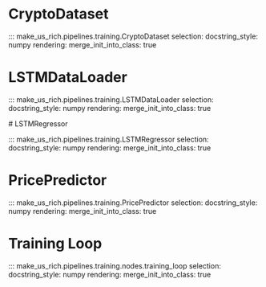 # CryptoDataset

::: make_us_rich.pipelines.training.CryptoDataset
    selection:
        docstring_style: numpy
    rendering:
        merge_init_into_class: true

# LSTMDataLoader

::: make_us_rich.pipelines.training.LSTMDataLoader
    selection:
        docstring_style: numpy
    rendering:
        merge_init_into_class: true

# LSTMRegressor

::: make_us_rich.pipelines.training.LSTMRegressor
    selection:
        docstring_style: numpy
    rendering:
        merge_init_into_class: true

# PricePredictor

::: make_us_rich.pipelines.training.PricePredictor
    selection:
        docstring_style: numpy
    rendering:
        merge_init_into_class: true

# Training Loop

::: make_us_rich.pipelines.training.nodes.training_loop
    selection:
        docstring_style: numpy
    rendering:
        merge_init_into_class: true
